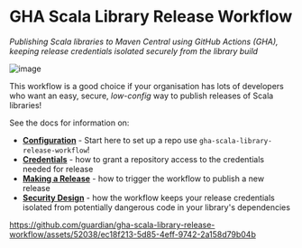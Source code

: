 # GHA Scala Library Release Workflow
_Publishing Scala libraries to Maven Central using GitHub Actions (GHA), keeping release credentials isolated securely from the library build_

![image](https://github.com/guardian/gha-scala-library-release-workflow/assets/52038/3d229ccd-e60f-44f7-86e7-0e607134e47b)

This workflow is a good choice if your organisation has lots of developers who want an easy, secure, _low-config_ way
to publish releases of Scala libraries!

See the docs for information on:

* [**Configuration**](docs/configuration.md) - Start here to set up a repo use `gha-scala-library-release-workflow`!
* [**Credentials**](docs/credentials/supplying-credentials.md) - how to grant a repository access to the credentials needed for release
* [**Making a Release**](docs/making-a-release.md) - how to trigger the workflow to publish a new release
* [**Security Design**](docs/security-design.md) - how the workflow keeps your release
  credentials isolated from potentially dangerous code in your library's dependencies

https://github.com/guardian/gha-scala-library-release-workflow/assets/52038/ec18f213-5d85-4eff-9742-2a158d79b04b
